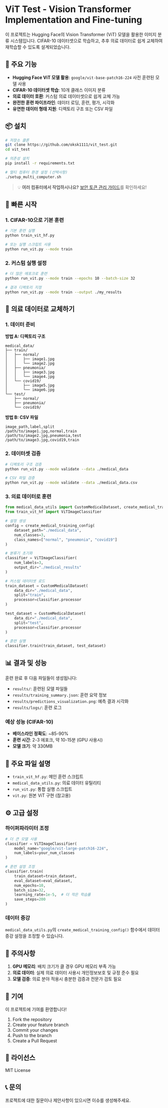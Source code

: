 # ViT Test - Vision Transformer Implementation and Fine-tuning

이 프로젝트는 Hugging Face의 Vision Transformer (ViT) 모델을 활용한 이미지 분류 시스템입니다. CIFAR-10 데이터셋으로 학습하고, 추후 의료 데이터로 쉽게 교체하여 재학습할 수 있도록 설계되었습니다.

## 🚀 주요 기능

- **Hugging Face ViT 모델 활용**: `google/vit-base-patch16-224` 사전 훈련된 모델 사용
- **CIFAR-10 데이터셋 학습**: 10개 클래스 이미지 분류
- **의료 데이터 호환**: 커스텀 의료 데이터셋으로 쉽게 교체 가능
- **완전한 훈련 파이프라인**: 데이터 로딩, 훈련, 평가, 시각화
- **유연한 데이터 형태 지원**: 디렉토리 구조 또는 CSV 파일

## 📦 설치

```bash
# 저장소 클론
git clone https://github.com/oksk1111/vit_test.git
cd vit_test

# 의존성 설치
pip install -r requirements.txt

# 멀티 컴퓨터 환경 설정 (선택사항)
./setup_multi_computer.sh
```

> 💡 **여러 컴퓨터에서 작업하시나요?** [보안 토큰 관리 가이드](SECURITY.md)를 확인하세요!

## 🎯 빠른 시작

### 1. CIFAR-10으로 기본 훈련

```bash
# 기본 훈련 실행
python train_vit_hf.py

# 또는 실행 스크립트 사용
python run_vit.py --mode train
```

### 2. 커스텀 실행 설정

```bash
# 더 많은 에포크로 훈련
python run_vit.py --mode train --epochs 10 --batch-size 32

# 결과 디렉토리 지정
python run_vit.py --mode train --output ./my_results
```

## 🏥 의료 데이터로 교체하기

### 1. 데이터 준비

**방법 A: 디렉토리 구조**
```
medical_data/
├── train/
│   ├── normal/
│   │   ├── image1.jpg
│   │   └── image2.jpg
│   ├── pneumonia/
│   │   ├── image3.jpg
│   │   └── image4.jpg
│   └── covid19/
│       ├── image5.jpg
│       └── image6.jpg
└── test/
    ├── normal/
    ├── pneumonia/
    └── covid19/
```

**방법 B: CSV 파일**
```csv
image_path,label,split
/path/to/image1.jpg,normal,train
/path/to/image2.jpg,pneumonia,test
/path/to/image3.jpg,covid19,train
```

### 2. 데이터셋 검증

```bash
# 디렉토리 구조 검증
python run_vit.py --mode validate --data ./medical_data

# CSV 파일 검증
python run_vit.py --mode validate --data ./medical_data.csv
```

### 3. 의료 데이터로 훈련

```python
from medical_data_utils import CustomMedicalDataset, create_medical_training_config
from train_vit_hf import ViTImageClassifier

# 설정 생성
config = create_medical_training_config(
    dataset_path="./medical_data",
    num_classes=3,
    class_names=["normal", "pneumonia", "covid19"]
)

# 분류기 초기화
classifier = ViTImageClassifier(
    num_labels=3,
    output_dir="./medical_results"
)

# 커스텀 데이터셋 로드
train_dataset = CustomMedicalDataset(
    data_dir="./medical_data",
    split="train",
    processor=classifier.processor
)

test_dataset = CustomMedicalDataset(
    data_dir="./medical_data", 
    split="test",
    processor=classifier.processor
)

# 훈련 실행
classifier.train(train_dataset, test_dataset)
```

## 📊 결과 및 성능

훈련 완료 후 다음 파일들이 생성됩니다:

- `results/`: 훈련된 모델 파일들
- `results/training_summary.json`: 훈련 요약 정보
- `results/predictions_visualization.png`: 예측 결과 시각화
- `results/logs/`: 훈련 로그

### 예상 성능 (CIFAR-10)

- **베이스라인 정확도**: ~85-90%
- **훈련 시간**: 2-3 에포크, 약 10-15분 (GPU 사용시)
- **모델 크기**: 약 330MB

## 🔧 주요 파일 설명

- `train_vit_hf.py`: 메인 훈련 스크립트
- `medical_data_utils.py`: 의료 데이터 유틸리티
- `run_vit.py`: 통합 실행 스크립트
- `vit.py`: 원본 ViT 구현 (참고용)

## ⚙️ 고급 설정

### 하이퍼파라미터 조정

```python
# 더 큰 모델 사용
classifier = ViTImageClassifier(
    model_name="google/vit-large-patch16-224",
    num_labels=your_num_classes
)

# 훈련 설정 조정
classifier.train(
    train_dataset=train_dataset,
    eval_dataset=eval_dataset,
    num_epochs=10,
    batch_size=32,
    learning_rate=1e-5,  # 더 작은 학습률
    save_steps=200
)
```

### 데이터 증강

`medical_data_utils.py`의 `create_medical_training_config()` 함수에서 데이터 증강 설정을 조정할 수 있습니다.

## 🚨 주의사항

1. **GPU 메모리**: 배치 크기가 클 경우 GPU 메모리 부족 가능
2. **의료 데이터**: 실제 의료 데이터 사용시 개인정보보호 및 규정 준수 필요
3. **모델 검증**: 의료 분야 적용시 충분한 검증과 전문가 검토 필요

## 🤝 기여

이 프로젝트에 기여를 환영합니다! 

1. Fork the repository
2. Create your feature branch
3. Commit your changes
4. Push to the branch
5. Create a Pull Request

## 📝 라이선스

MIT License

## 📞 문의

프로젝트에 대한 질문이나 제안사항이 있으시면 이슈를 생성해주세요.
